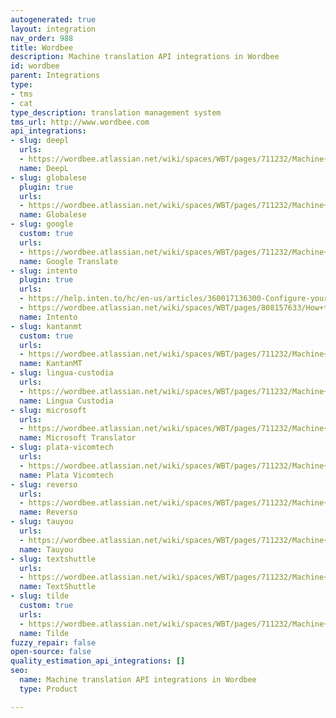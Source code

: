 ```yaml
---
autogenerated: true
layout: integration
nav_order: 988
title: Wordbee
description: Machine translation API integrations in Wordbee
id: wordbee
parent: Integrations
type:
- tms
- cat
type_description: translation management system
tms_url: http://www.wordbee.com
api_integrations:
- slug: deepl
  urls:
  - https://wordbee.atlassian.net/wiki/spaces/WBT/pages/711232/Machine+Translation+Settings
  name: DeepL
- slug: globalese
  plugin: true
  urls:
  - https://wordbee.atlassian.net/wiki/spaces/WBT/pages/711232/Machine+Translation+Settings
  name: Globalese
- slug: google
  custom: true
  urls:
  - https://wordbee.atlassian.net/wiki/spaces/WBT/pages/711232/Machine+Translation+Settings
  name: Google Translate
- slug: intento
  plugin: true
  urls:
  - https://help.inten.to/hc/en-us/articles/360017136300-Configure-your-Intento-connector-in-Wordbee
  - https://wordbee.atlassian.net/wiki/spaces/WBT/pages/808157633/How+to+machine+translate+with+Intento+API
  name: Intento
- slug: kantanmt
  custom: true
  urls:
  - https://wordbee.atlassian.net/wiki/spaces/WBT/pages/711232/Machine+Translation+Settings
  name: KantanMT
- slug: lingua-custodia
  urls:
  - https://wordbee.atlassian.net/wiki/spaces/WBT/pages/711232/Machine+Translation+Settings
  name: Lingua Custodia
- slug: microsoft
  urls:
  - https://wordbee.atlassian.net/wiki/spaces/WBT/pages/711232/Machine+Translation+Settings
  name: Microsoft Translator
- slug: plata-vicomtech
  urls:
  - https://wordbee.atlassian.net/wiki/spaces/WBT/pages/711232/Machine+Translation+Settings
  name: Plata Vicomtech
- slug: reverso
  urls:
  - https://wordbee.atlassian.net/wiki/spaces/WBT/pages/711232/Machine+Translation+Settings
  name: Reverso
- slug: tauyou
  urls:
  - https://wordbee.atlassian.net/wiki/spaces/WBT/pages/711232/Machine+Translation+Settings
  name: Tauyou
- slug: textshuttle
  urls:
  - https://wordbee.atlassian.net/wiki/spaces/WBT/pages/711232/Machine+Translation+Settings
  name: TextShuttle
- slug: tilde
  custom: true
  urls:
  - https://wordbee.atlassian.net/wiki/spaces/WBT/pages/711232/Machine+Translation+Settings
  name: Tilde
fuzzy_repair: false
open-source: false
quality_estimation_api_integrations: []
seo:
  name: Machine translation API integrations in Wordbee
  type: Product

---
```


